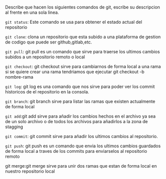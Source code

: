 Describe que hacen los siguientes comandos de git, escribe su descripcion al frente en una sola linea.

`git status`: Este comando se usa para obtener el estado actual del repositorio

`git clone`: clona un repositorio que esta subido a una plataforma de gestion de codigo que puede ser github,gitlab,etc.

`git pull`: git pull es un comando que sirve para traerse los ultimos cambios subidos a un repositorio remoto o local

`git checkout`: git checkout sirve para cambiarnos de forma local a una rama si se quiere crear una rama tendriamos que ejecutar git checkout -b nombre-rama

`git log`: git log es una comando que nos sirve para poder ver los commit historicos de el repositorio en la consola.

`git branch`: git branch sirve para listar las ramas que existen actualmente de forma local

`git add`:git add sirve para añadir los cambios hechos en el archivo ya sea de un solo archivo o de todos los archivos para añadirlos a la zona de stagging

`git commit`: git commit sirve para añadir los ultimos cambios al repositorio.

`git push`: git push es un comando que envia los ultimos cambios guardados de forma local a traves de los commits para enviarselos al repositorio remoto

git merge:git merge sirve para unir dos ramas que estan de forma local en nuestro repositorio local
